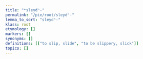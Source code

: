 ```yaml
---
title: "*sleydʰ-"
permalink: "/pie/root/sleydʰ-"
lemma_to_sort: "sleydʰ-"
klass: root
etymology: []
markers: []
synonyms: []
definitions: [["to slip, slide", "to be slippery, slick"]]
topics: []
---
```

